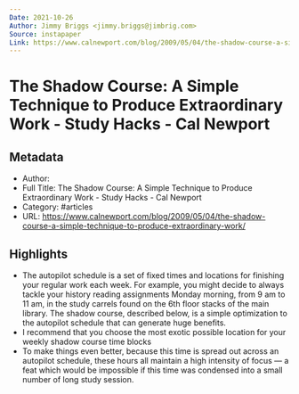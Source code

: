 ```yaml
---
Date: 2021-10-26
Author: Jimmy Briggs <jimmy.briggs@jimbrig.com>
Source: instapaper
Link: https://www.calnewport.com/blog/2009/05/04/the-shadow-course-a-simple-technique-to-produce-extraordinary-work/
---
```

# The Shadow Course: A Simple Technique to Produce Extraordinary Work - Study Hacks - Cal Newport

## Metadata
- Author: 
- Full Title: The Shadow Course: A Simple Technique to Produce Extraordinary Work - Study Hacks - Cal Newport
- Category: #articles
- URL: https://www.calnewport.com/blog/2009/05/04/the-shadow-course-a-simple-technique-to-produce-extraordinary-work/

## Highlights
- The autopilot schedule is a set of fixed times and locations for finishing your regular work each week. For example, you might decide to always tackle your history reading assignments Monday morning, from 9 am to 11 am, in the study carrels found on the 6th floor stacks of the main library.
  The shadow course, described below, is a simple optimization to the autopilot schedule that can generate huge benefits.
- I recommend that you choose the most exotic possible location for your weekly shadow course time blocks
- To make things even better, because this time is spread out across an autopilot schedule, these hours all maintain a high intensity of focus — a feat which would be impossible if this time was condensed into a small number of long study session.
